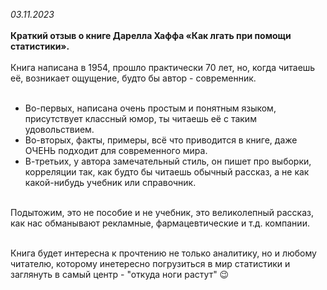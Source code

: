 <i>03.11.2023</i></br></br>
<b>Краткий отзыв о книге Дарелла Хаффа «Как лгать при помощи статистики».</b></br></br>
Книга написана в 1954, прошло практически 70 лет, но, когда читаешь её, возникает ощущение, будто бы автор - современник.</br></br>

- Во-первых, написана очень простым и понятным языком, присутствует классный юмор, ты читаешь её с таким удовольствием.</br>
- Во-вторых, факты, примеры, всё что приводится в книге, даже ОЧЕНЬ подходит для современного мира.</br>
- В-третьих, у автора замечательный стиль, он пишет про выборки, корреляции так, как будто бы читаешь обычный рассказ, а не как какой-нибудь учебник или справочник.</br></br>
  
Подытожим, это не пособие и не учебник, это великолепный рассказ, как нас обманывают рекламные, фармацевтические и т.д. компании.</br></br>

Книга будет интересна к прочтению не только аналитику, но и любому читателю, которому инетересно погрузиться в мир статистики и заглянуть в самый центр - "откуда ноги растут" 😉
